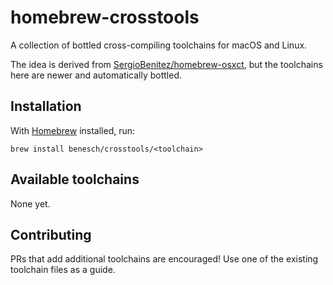 # homebrew-crosstools

A collection of bottled cross-compiling toolchains for macOS and Linux.

The idea is derived from [SergioBenitez/homebrew-osxct], but the toolchains
here are newer and automatically bottled.

## Installation

With [Homebrew] installed, run:

```
brew install benesch/crosstools/<toolchain>
```

## Available toolchains

None yet.

## Contributing

PRs that add additional toolchains are encouraged! Use one of the existing
toolchain files as a guide.

[Homebrew]: https://brew.sh
[SergioBenitez/homebrew-osxct]: https://github.com/SergioBenitez/homebrew-osxct
